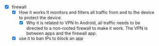 - [x] firewall
	- [x] How it works
		It monitors and filters all traffic from and to the device to protect the device.
		- [x] Why it is related to VPN
			In Android, all traffic needs to be directed to a non-rooted firewall to make it work. The VPN is between apps and the firewall app. 
	- [x] use it to ban IPs to block an app 
<!--stackedit_data:
eyJoaXN0b3J5IjpbMjEzMTk0NDQ5MV19
-->